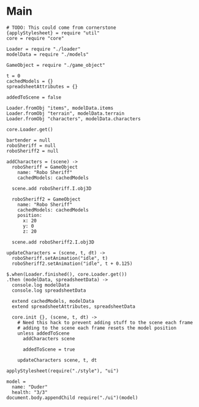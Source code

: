 Main
====

    # TODO: This could come from cornerstone
    {applyStylesheet} = require "util"
    core = require "core"

    Loader = require "./loader"
    modelData = require "./models"

    GameObject = require "./game_object"

    t = 0
    cachedModels = {}
    spreadsheetAttributes = {}

    addedToScene = false

    Loader.fromObj "items", modelData.items
    Loader.fromObj "terrain", modelData.terrain
    Loader.fromObj "characters", modelData.characters

    core.Loader.get()

    bartender = null
    roboSheriff = null
    roboSheriff2 = null

    addCharacters = (scene) ->
      roboSheriff = GameObject
        name: "Robo Sheriff"
        cachedModels: cachedModels

      scene.add roboSheriff.I.obj3D

      roboSheriff2 = GameObject
        name: "Robo Sheriff"
        cachedModels: cachedModels
        position:
          x: 20
          y: 0
          z: 20

      scene.add roboSheriff2.I.obj3D

    updateCharacters = (scene, t, dt) ->
      roboSheriff.setAnimation("idle", t)
      roboSheriff2.setAnimation("idle", t + 0.125)

    $.when(Loader.finished(), core.Loader.get())
    .then (modelData, spreadsheetData) ->
      console.log modelData
      console.log spreadsheetData

      extend cachedModels, modelData
      extend spreadsheetAttributes, spreadsheetData

      core.init {}, (scene, t, dt) ->
        # Need this hack to prevent adding stuff to the scene each frame
        # adding to the scene each frame resets the model position
        unless addedToScene
          addCharacters scene

          addedToScene = true

        updateCharacters scene, t, dt

    applyStylesheet(require("./style"), "ui")

    model =
      name: "Duder"
      health: "3/3"
    document.body.appendChild require("./ui")(model)
